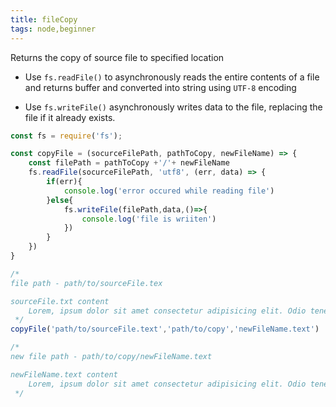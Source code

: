 ```yaml
---
title: fileCopy
tags: node,beginner
---
```


Returns the copy of source file to specified location

- Use `fs.readFile()` to asynchronously reads the entire contents of a file and returns buffer and converted into string using `UTF-8` encoding

- Use `fs.writeFile()` asynchronously writes data to the file, replacing the file if it already exists.

```js
const fs = require('fs');

const copyFile = (socurceFilePath, pathToCopy, newFileName) => {
    const filePath = pathToCopy +'/'+ newFileName
    fs.readFile(socurceFilePath, 'utf8', (err, data) => {
        if(err){
            console.log('error occured while reading file')
        }else{
            fs.writeFile(filePath,data,()=>{
                console.log('file is wriiten')
            })
        }
    })
}
```


```js
/*
file path - path/to/sourceFile.tex

sourceFile.txt content
    Lorem, ipsum dolor sit amet consectetur adipisicing elit. Odio tenetur quo animi dolorum itaque, aut corporis laborum a rerum tempora, at quia nostrum libero id sit, esse odit architecto error culpa explicabo facere minus? Inventore, nostrum blanditiis? Fuga praesentium porro sequi culpa molestiae, amet a natus labore exercitationem corporis optio.
 */
copyFile('path/to/sourceFile.text','path/to/copy','newFileName.text')

/*
new file path - path/to/copy/newFileName.text

newFileName.text content
    Lorem, ipsum dolor sit amet consectetur adipisicing elit. Odio tenetur quo animi dolorum itaque, aut corporis laborum a rerum tempora, at quia nostrum libero id sit, esse odit architecto error culpa explicabo facere minus? Inventore, nostrum blanditiis? Fuga praesentium porro sequi culpa molestiae, amet a natus labore exercitationem corporis optio.
 */
```